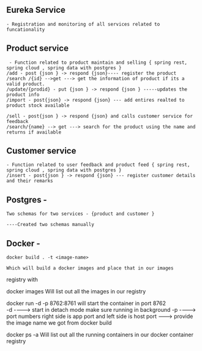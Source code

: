Eureka Service
---------------------
	- Registration and monitoring of all services related to funcationality

Product service
--------------------
	 - Function related to product maintain and selling { spring rest, spring cloud , spring data with postgres }
	/add - post {json } -> respond {json}---- register the product
	/search /{id} -->get ---> get the information of product if its a valid product.
	/update/{prodid} - put {json } -> respond {json } -----updates the product info
	/import - post{json} -> respond {json} --- add entires realted to product stock available

	/sell - post{json } -> respond {json} and calls customer service for feedback
	/search/{name} --> get ---> search for the product using the name and returns if available

Customer service
--------------------
	- Function related to user feedback and product feed { spring rest, spring cloud , spring data with postgres }
	/insert - post{json } -> respond {json} --- register customer details and their remarks

Postgres - 
----------
	Two schemas for two services - {product and customer }

	----Created two schemas manually	
	
	
Docker - 
---------
	docker build . -t <image-name>
	
	Which will build a docker images and place that in our images 
registry with <image-name>
  
   docker images 
   	Will list out all the images in our registry
  
   docker run -d -p 8762:8761 <image-name> will start the container in port
8762  	
		-d ----> start in detach mode make sure running in background
		-p ----> port numbers right side is app port and left side is host port
		<image-name> ---> provide the image name we got from docker build 
  
   docker ps -a
   	Will list out all the running containers in our docker container registry